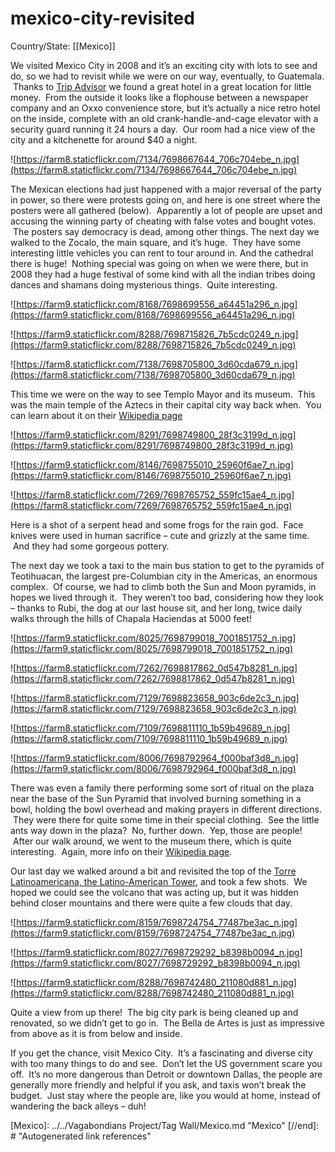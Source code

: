 # mexico-city-revisited

Country/State: [[Mexico]]

We visited Mexico City in 2008 and it’s an exciting city with lots to see and do, so we had to revisit while we were on our way, eventually, to Guatemala.  Thanks to [Trip Advisor](https://tripadvisor.com/) we found a great hotel in a great location for little money.  From the outside it looks like a flophouse between a newspaper company and an Oxxo convenience store, but it’s actually a nice retro hotel on the inside, complete with an old crank-handle-and-cage elevator with a security guard running it 24 hours a day.  Our room had a nice view of the city and a kitchenette for around $40 a night.

![https://farm8.staticflickr.com/7134/7698667644_706c704ebe_n.jpg](https://farm8.staticflickr.com/7134/7698667644_706c704ebe_n.jpg)

The Mexican elections had just happened with a major reversal of the party in power, so there were protests going on, and here is one street where the posters were all gathered (below).  Apparently a lot of people are upset and accusing the winning party of cheating with false votes and bought votes.  The posters say democracy is dead, among other things. The next day we walked to the Zocalo, the main square, and it’s huge.  They have some interesting little vehicles you can rent to tour around in. And the cathedral there is huge!  Nothing special was going on when we were there, but in 2008 they had a huge festival of some kind with all the indian tribes doing dances and shamans doing mysterious things.  Quite interesting.

![https://farm9.staticflickr.com/8168/7698699556_a64451a296_n.jpg](https://farm9.staticflickr.com/8168/7698699556_a64451a296_n.jpg)

![https://farm9.staticflickr.com/8288/7698715826_7b5cdc0249_n.jpg](https://farm9.staticflickr.com/8288/7698715826_7b5cdc0249_n.jpg)

![https://farm8.staticflickr.com/7138/7698705800_3d60cda679_n.jpg](https://farm8.staticflickr.com/7138/7698705800_3d60cda679_n.jpg)

This time we were on the way to see Templo Mayor and its museum.  This was the main temple of the Aztecs in their capital city way back when.  You can learn about it on their [Wikipedia page](https://en.wikipedia.org/wiki/Templo_Mayor)

![https://farm9.staticflickr.com/8291/7698749800_28f3c3199d_n.jpg](https://farm9.staticflickr.com/8291/7698749800_28f3c3199d_n.jpg)

![https://farm9.staticflickr.com/8146/7698755010_25960f6ae7_n.jpg](https://farm9.staticflickr.com/8146/7698755010_25960f6ae7_n.jpg)

![https://farm8.staticflickr.com/7269/7698765752_559fc15ae4_n.jpg](https://farm8.staticflickr.com/7269/7698765752_559fc15ae4_n.jpg)

Here is a shot of a serpent head and some frogs for the rain god.  Face knives were used in human sacrifice – cute and grizzly at the same time.  And they had some gorgeous pottery.

The next day we took a taxi to the main bus station to get to the pyramids of Teotihuacan, the largest pre-Columbian city in the Americas, an enormous complex.  Of course, we had to climb both the Sun and Moon pyramids, in hopes we lived through it.  They weren’t too bad, considering how they look – thanks to Rubi, the dog at our last house sit, and her long, twice daily walks through the hills of Chapala Haciendas at 5000 feet!

![https://farm9.staticflickr.com/8025/7698799018_7001851752_n.jpg](https://farm9.staticflickr.com/8025/7698799018_7001851752_n.jpg)

![https://farm8.staticflickr.com/7262/7698817862_0d547b8281_n.jpg](https://farm8.staticflickr.com/7262/7698817862_0d547b8281_n.jpg)

![https://farm8.staticflickr.com/7129/7698823658_903c6de2c3_n.jpg](https://farm8.staticflickr.com/7129/7698823658_903c6de2c3_n.jpg)

![https://farm8.staticflickr.com/7109/7698811110_1b59b49689_n.jpg](https://farm8.staticflickr.com/7109/7698811110_1b59b49689_n.jpg)

![https://farm9.staticflickr.com/8006/7698792964_f000baf3d8_n.jpg](https://farm9.staticflickr.com/8006/7698792964_f000baf3d8_n.jpg)

There was even a family there performing some sort of ritual on the plaza near the base of the Sun Pyramid that involved burning something in a bowl, holding the bowl overhead and making prayers in different directions.  They were there for quite some time in their special clothing.  See the little ants way down in the plaza?  No, further down.  Yep, those are people!  After our walk around, we went to the museum there, which is quite interesting.  Again, more info on their [Wikipedia page](https://en.wikipedia.org/wiki/Teotihuacan).

Our last day we walked around a bit and revisited the top of the [Torre Latinoamericana, the Latino-American Tower](https://en.wikipedia.org/wiki/Torre_Latinoamericana), and took a few shots.  We hoped we could see the volcano that was acting up, but it was hidden behind closer mountains and there were quite a few clouds that day.

![https://farm9.staticflickr.com/8159/7698724754_77487be3ac_n.jpg](https://farm9.staticflickr.com/8159/7698724754_77487be3ac_n.jpg)

![https://farm9.staticflickr.com/8027/7698729292_b8398b0094_n.jpg](https://farm9.staticflickr.com/8027/7698729292_b8398b0094_n.jpg)

![https://farm9.staticflickr.com/8288/7698742480_211080d881_n.jpg](https://farm9.staticflickr.com/8288/7698742480_211080d881_n.jpg)

Quite a view from up there!  The big city park is being cleaned up and renovated, so we didn’t get to go in.  The Bella de Artes is just as impressive from above as it is from below and inside.

If you get the chance, visit Mexico City.  It’s a fascinating and diverse city with too many things to do and see.  Don’t let the US government scare you off.  It’s no more dangerous than Detroit or downtown Dallas, the people are generally more friendly and helpful if you ask, and taxis won’t break the budget.  Just stay where the people are, like you would at home, instead of wandering the back alleys – duh!

[//begin]: # "Autogenerated link references for markdown compatibility"
[Mexico]: ../../Vagabondians Project/Tag Wall/Mexico.md "Mexico"
[//end]: # "Autogenerated link references"